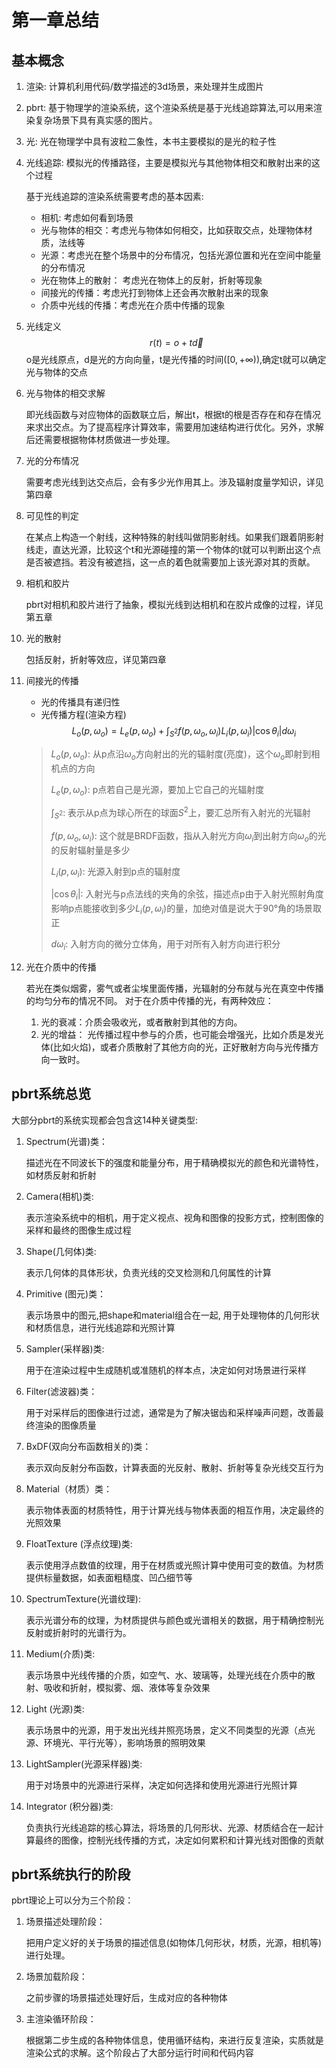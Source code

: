 # 第一章总结

## 基本概念

1. 渲染: 计算机利用代码/数学描述的3d场景，来处理并生成图片
2. pbrt: 基于物理学的渲染系统，这个渲染系统是基于光线追踪算法,可以用来渲染复杂场景下具有真实感的图片。
3. 光: 光在物理学中具有波粒二象性，本书主要模拟的是光的粒子性
4. 光线追踪: 模拟光的传播路径，主要是模拟光与其他物体相交和散射出来的这个过程

    基于光线追踪的渲染系统需要考虑的基本因素:

    - 相机: 考虑如何看到场景
    - 光与物体的相交：考虑光与物体如何相交，比如获取交点，处理物体材质，法线等
    - 光源：考虑光在整个场景中的分布情况，包括光源位置和光在空间中能量的分布情况
    - 光在物体上的散射： 考虑光在物体上的反射，折射等现象
    - 间接光的传播：考虑光打到物体上还会再次散射出来的现象
    - 介质中光线的传播：考虑光在介质中传播的现象

5. 光线定义
    $$r(t) = o + t\vec{d}$$
    o是光线原点，d是光的方向向量，t是光传播的时间($[0,+\infty)$),确定t就可以确定光与物体的交点
6. 光与物体的相交求解

    即光线函数与对应物体的函数联立后，解出t，根据t的根是否存在和存在情况来求出交点。为了提高程序计算效率，需要用加速结构进行优化。另外，求解后还需要根据物体材质做进一步处理。
7. 光的分布情况

    需要考虑光线到达交点后，会有多少光作用其上。涉及辐射度量学知识，详见第四章

8. 可见性的判定

    在某点上构造一个射线，这种特殊的射线叫做阴影射线。如果我们跟着阴影射线走，直达光源，比较这个t和光源碰撞的第一个物体的t就可以判断出这个点是否被遮挡。若没有被遮挡，这一点的着色就需要加上该光源对其的贡献。

9. 相机和胶片

    pbrt对相机和胶片进行了抽象，模拟光线到达相机和在胶片成像的过程，详见第五章
10. 光的散射

    包括反射，折射等效应，详见第四章

11. 间接光的传播

    - 光的传播具有递归性
    - 光传播方程(渲染方程)
    $$
    L_o(p, \omega_o) = L_e(p, \omega_o) + \int_{S^2}f(p, \omega_o,\omega_i)L_i(p,\omega_i)|\cos \theta_i|d\omega_i
    $$
    > $L_o(p, \omega_o)$: 从p点沿$\omega_o$方向射出的光的辐射度(亮度)，这个$\omega_o$即射到相机点的方向
    >
    > $L_e(p, \omega_o)$: p点若自己是光源，要加上它自己的光辐射度
    >
    > $\int_{S^2}$: 表示从p点为球心所在的球面$S^2$上，要汇总所有入射光的光辐射
    >
    > $f(p, \omega_o,\omega_i)$: 这个就是BRDF函数，指从入射光方向$\omega_i$到出射方向$\omega_o$的光的反射辐射量是多少
    >
    > $L_i(p,\omega_i)$: 光源入射到p点的辐射度
    >
    > $|\cos \theta_i|$: 入射光与p点法线的夹角的余弦，描述点p由于入射光照射角度影响p点能接收到多少$L_i(p,\omega_i)$的量，加绝对值是说大于90°角的场景取正
    >
    > $d\omega_i$: 入射方向的微分立体角，用于对所有入射方向进行积分
12. 光在介质中的传播

    若光在类似烟雾，雾气或者尘埃里面传播，光辐射的分布就与光在真空中传播的均匀分布的情况不同。
    对于在介质中传播的光，有两种效应：
    1. 光的衰减：介质会吸收光，或者散射到其他的方向。
    2. 光的增益： 光传播过程中参与的介质，也可能会增强光，比如介质是发光体(比如火焰)，或者介质散射了其他方向的光，正好散射方向与光传播方向一致时。

## pbrt系统总览

大部分pbrt的系统实现都会包含这14种关键类型:

1. Spectrum(光谱)类：

    描述光在不同波长下的强度和能量分布，用于精确模拟光的颜色和光谱特性，如材质反射和折射

2. Camera(相机)类:

    表示渲染系统中的相机，用于定义视点、视角和图像的投影方式，控制图像的采样和最终的图像生成过程

3. Shape(几何体)类:

    表示几何体的具体形状，负责光线的交叉检测和几何属性的计算

4. Primitive (图元)类：

    表示场景中的图元,把shape和material组合在一起, 用于处理物体的几何形状和材质信息，进行光线追踪和光照计算

5. Sampler(采样器)类:

    用于在渲染过程中生成随机或准随机的样本点，决定如何对场景进行采样

6. Filter(滤波器)类：

    用于对采样后的图像进行过滤，通常是为了解决锯齿和采样噪声问题，改善最终渲染的图像质量

7. BxDF(双向分布函数相关的)类：

    表示双向反射分布函数，计算表面的光反射、散射、折射等复杂光线交互行为
8. Material（材质）类：

    表示物体表面的材质特性，用于计算光线与物体表面的相互作用，决定最终的光照效果

9. FloatTexture (浮点纹理)类:

    表示使用浮点数值的纹理，用于在材质或光照计算中使用可变的数值。为材质提供标量数据，如表面粗糙度、凹凸细节等

10. SpectrumTexture(光谱纹理):

    表示光谱分布的纹理，为材质提供与颜色或光谱相关的数据，用于精确控制光反射或折射时的光谱行为。

11. Medium(介质)类:

    表示场景中光线传播的介质，如空气、水、玻璃等，处理光线在介质中的散射、吸收和折射，模拟雾、烟、液体等复杂效果

12. Light (光源)类:

    表示场景中的光源，用于发出光线并照亮场景，定义不同类型的光源（点光源、环境光、平行光等），影响场景的照明效果

13. LightSampler(光源采样器)类:

    用于对场景中的光源进行采样，决定如何选择和使用光源进行光照计算

14. Integrator (积分器)类:

    负责执行光线追踪的核心算法，将场景的几何形状、光源、材质结合在一起计算最终的图像，控制光线传播的方式，决定如何累积和计算光线对图像的贡献

## pbrt系统执行的阶段

pbrt理论上可以分为三个阶段：

1. 场景描述处理阶段：

    把用户定义好的关于场景的描述信息(如物体几何形状，材质，光源，相机等)进行处理。

2. 场景加载阶段：

    之前步骤的场景描述处理好后，生成对应的各种物体

3. 主渲染循环阶段：

    根据第二步生成的各种物体信息，使用循环结构，来进行反复渲染，实质就是渲染公式的求解。这个阶段占了大部分运行时间和代码内容